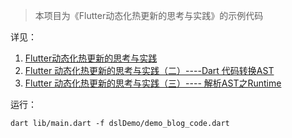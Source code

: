 >  本项目为《Flutter动态化热更新的思考与实践》的示例代码

详见：

1. [Flutter动态化热更新的思考与实践](https://juejin.im/post/5e8c23536fb9a03c3f1ea10b)
2. [Flutter 动态化热更新的思考与实践（二）----Dart 代码转换AST](https://juejin.im/post/5e918f22e51d4546d83b105f)
3. [Flutter 动态化热更新的思考与实践（三）---- 解析AST之Runtime](https://juejin.im/post/5ea016c46fb9a03c875cafd6)



运行：

`dart lib/main.dart -f dslDemo/demo_blog_code.dart`

